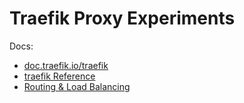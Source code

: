# Traefik Proxy Experiments

Docs:

- [doc.traefik.io/traefik](https://doc.traefik.io/traefik/)
- [traefik Reference](https://doc.traefik.io/traefik/reference/install-configuration/boot-environment/)
- [Routing & Load Balancing](https://doc.traefik.io/traefik/routing/overview/)

